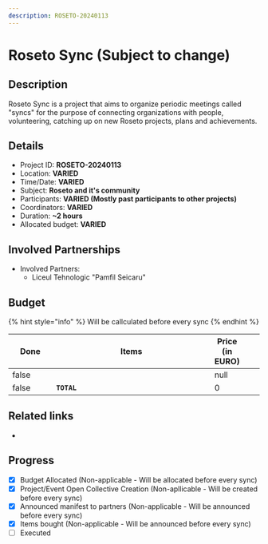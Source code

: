 ```yaml
---
description: ROSETO-20240113
---
```


# Roseto Sync (Subject to change)

## Description

Roseto Sync is a project that aims to organize periodic meetings called "syncs" for the purpose of connecting organizations with people, volunteering, catching up on new Roseto projects, plans and achievements.

## Details

* Project ID: **ROSETO-20240113**
* Location: **VARIED**
* Time/Date: **VARIED**
* Subject: **Roseto and it's community**
* Participants: **VARIED (Mostly past participants to other projects)**
* Coordinators: **VARIED**
* Duration: **\~2 hours**
* Allocated budget: **VARIED**

## Involved Partnerships

* Involved Partners:
  * Liceul Tehnologic "Pamfil Seicaru"

## Budget

{% hint style="info" %}
Will be callculated before every sync
{% endhint %}

<table><thead><tr><th width="95" data-type="checkbox">Done</th><th width="494">Items</th><th data-type="number">Price (in EURO)</th><th data-hidden></th><th data-hidden></th></tr></thead><tbody><tr><td>false</td><td></td><td>null</td><td></td><td></td></tr><tr><td>false</td><td><strong><code>TOTAL</code></strong></td><td>0</td><td></td><td></td></tr></tbody></table>

## Related links

*

## Progress

* [x] Budget Allocated (Non-applicable - Will be allocated before every sync)
* [x] Project/Event Open Collective Creation (Non-apllicable - Will be created before every sync)
* [x] Announced manifest to partners (Non-applicable - Will be announced before every sync)
* [x] Items bought (Non-applicable - Will be announced before every sync)
* [ ] Executed
